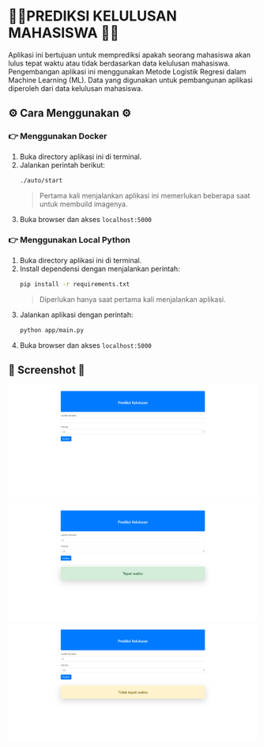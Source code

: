 # 👩‍🎓PREDIKSI KELULUSAN MAHASISWA 🧑‍🎓

Aplikasi ini bertujuan untuk memprediksi apakah seorang mahasiswa akan lulus tepat waktu atau tidak berdasarkan data kelulusan mahasiswa. Pengembangan aplikasi ini menggunakan Metode Logistik Regresi dalam Machine Learning (ML). Data yang digunakan untuk pembangunan aplikasi diperoleh dari data kelulusan mahasiswa.

## ⚙️ Cara Menggunakan ⚙️

### 👉 Menggunakan Docker

1. Buka directory aplikasi ini di terminal.
2. Jalankan perintah berikut:
   ```bash
   ./auto/start
   ```
   > Pertama kali menjalankan aplikasi ini memerlukan beberapa saat untuk membuild imagenya.
3. Buka browser dan akses `localhost:5000`

### 👉 Menggunakan Local Python

1. Buka directory aplikasi ini di terminal.
2. Install dependensi dengan menjalankan perintah:
   ```bash
   pip install -r requirements.txt
   ```
   > Diperlukan hanya saat pertama kali menjalankan aplikasi.
3. Jalankan aplikasi dengan perintah:
   ```bash
   python app/main.py
   ```
4. Buka browser dan akses `localhost:5000`


## 📸 Screenshot 📸
![Home](images/home.png)
![Home](images/tepat_waktu.png)
![Home](images/tidak_tepat_waktu.png)